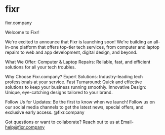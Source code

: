 # fixr
fixr.company

Welcome to Fixr!

We're excited to announce that Fixr is launching soon! We're building an all-in-one platform that offers top-tier tech services, from computer and laptop repairs to web and app development, digital design, and beyond.

What We Offer:
Computer & Laptop Repairs: Reliable, fast, and efficient solutions for all your tech troubles.

Why Choose Fixr.company?
Expert Solutions: Industry-leading tech professionals at your service.
Fast Turnaround: Quick and effective solutions to keep your business running smoothly.
Innovative Design: Unique, eye-catching designs tailored to your brand.

Follow Us for Updates:
Be the first to know when we launch! Follow us on our social media channels to get the latest news, special offers, and exclusive early access.
@fixr.company

Got questions or want to collaborate? Reach out to us at Email- help@fixr.company
